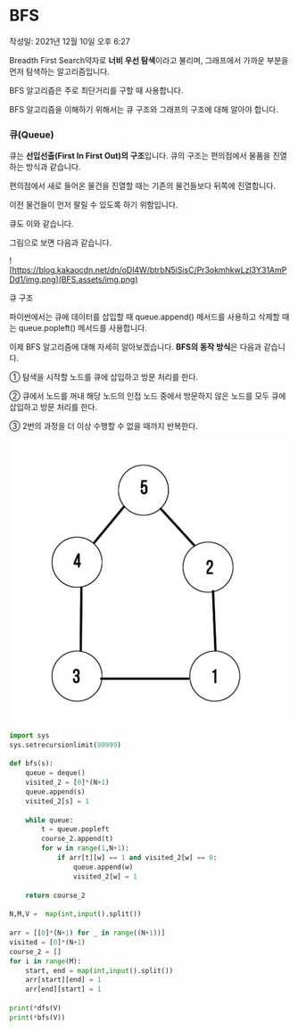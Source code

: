 # BFS

작성일: 2021년 12월 10일 오후 6:27

Breadth First Search약자로 **너비 우선 탐색**이라고 불리며, 그래프에서 가까운 부분을 먼저 탐색하는 알고리즘입니다.

BFS 알고리즘은 주로 최단거리를 구할 때 사용합니다.

BFS 알고리즘을 이해하기 위해서는 큐 구조와 그래프의 구조에 대해 알아야 합니다.

### **큐(Queue)**

큐는 **선입선출(First In First Out)의 구조**입니다. 큐의 구조는 편의점에서 물품을 진열하는 방식과 같습니다.

편의점에서 새로 들어온 물건을 진열할 때는 기존의 물건들보다 뒤쪽에 진열합니다.

이전 물건들이 먼저 팔릴 수 있도록 하기 위함입니다.

큐도 이와 같습니다.

그림으로 보면 다음과 같습니다.

![https://blog.kakaocdn.net/dn/oDl4W/btrbN5iSisC/Pr3okmhkwLzl3Y31AmPDd1/img.png](BFS.assets/img.png)

큐 구조

파이썬에서는 큐에 데이터를 삽입할 때 queue.append() 메서드를 사용하고 삭제할 때는 queue.popleft() 메서드를 사용합니다.

이제 BFS 알고리즘에 대해 자세히 알아보겠습니다. **BFS의 동작 방식**은 다음과 같습니다.

① 탐색을 시작할 노드를 큐에 삽입하고 방문 처리를 한다.

② 큐에서 노드를 꺼내 해당 노드의 인접 노드 중에서 방문하지 않은 노드를 모두 큐에 삽입하고 방문 처리를 한다.

③ 2번의 과정을 더 이상 수행할 수 없을 때까지 반복한다.

![Untitled](BFS.assets/Untitled-16394934630134-16394934651195.png)

```python
import sys
sys.setrecursionlimit(99999)

def bfs(s):
    queue = deque()
    visited_2 = [0]*(N+1)
    queue.append(s)
    visited_2[s] = 1

    while queue:
        t = queue.popleft
        course_2.append(t)
        for w in range(1,N+1):
            if arr[t][w] == 1 and visited_2[w] == 0:
                queue.append(w)
                visited_2[w] = 1

    return course_2

N,M,V =  map(int,input().split())

arr = [[0]*(N+1) for _ in range((N+1))]
visited = [0]*(N+1)
course_2 = []
for i in range(M):
    start, end = map(int,input().split())
    arr[start][end] = 1
    arr[end][start] = 1

print(*dfs(V)
print(*bfs(V))
```